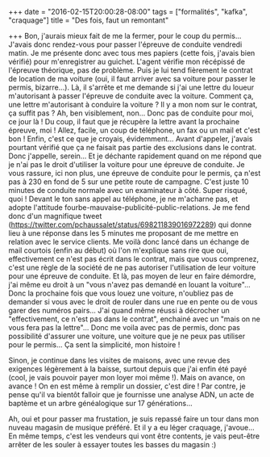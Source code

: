 +++
date = "2016-02-15T20:00:28-08:00"
tags = ["formalités", "kafka", "craquage"]
title = "Des fois, faut un remontant"

+++
Bon, j'aurais mieux fait de me la fermer, pour le coup du permis...
J'avais donc rendez-vous pour passer l'épreuve de conduite vendredi matin. Je me présente donc avec tous mes papiers (cette fois, j'avais bien vérifié) pour m'enregistrer au guichet. L'agent vérifie mon récépissé de l'épreuve théorique, pas de problème. Puis je lui tend fièrement le contrat de location de ma voiture (oui, il faut arriver avec sa voiture pour passer le permis, bizarre...). Là, il s'arrête et me demande si j'ai une lettre du loueur m'autorisant à passer l'épreuve de conduite avec la voiture. Comment ça, une lettre m'autorisant à conduire la voiture ? Il y a mon nom sur le contrat, ça suffit pas ? Ah, ben visiblement, non... Donc pas de conduite pour moi, ce jour là !
Du coup, il faut que je récupère la lettre avant la prochaine épreuve, moi ! Allez, facile, un coup de téléphone, un fax ou un mail et c'est bon ! Enfin, c'est ce que je croyais, évidemment...
Avant d'appeler, j'avais pourtant vérifié que ça ne faisait pas partie des exclusions dans le contrat. Donc j'appelle, serein... Et je déchante rapidement quand on me répond que je n'ai pas le droit d'utiliser la voiture pour une épreuve de conduite. Je vous rassure, ici non plus, une épreuve de conduite pour le permis, ça n'est pas à 230 en fond de 5 sur une petite route de campagne. C'est juste 10 minutes de conduite normale avec un examinateur à côté. Super risqué, quoi !
Devant le ton sans appel au téléphone, je ne m'acharne pas, et adopte l'attitude fourbe-mauvaise-publicité-public-relations. Je me fend donc d'un magnifique tweet (https://twitter.com/pchaussalet/status/698211839016972289) qui donne lieu à une réponse dans les 5 minutes me proposant de me mettre en relation avec le service clients. Me voilà donc lancé dans un échange de mail courtois (enfin au début) où l'on m'explique sans rire que oui, effectivement ce n'est pas écrit dans le contrat, mais que vous comprenez, c'est une règle de la société de ne pas autoriser l'utilisation de leur voiture pour une épreuve de conduite. Et là, pas moyen de leur en faire démordre, j'ai même eu droit à un "vous n'avez pas demandé en louant la voiture"... Donc la prochaine fois que vous louez une voiture, n'oubliez pas de demander si vous avec le droit de rouler dans une rue en pente ou de vous garer des numéros pairs...
J'ai quand même réussi à décrocher un "effectivement, ce n'est pas dans le contrat", enchainé avec un "mais on ne vous fera pas la lettre"... Donc me voila avec pas de permis, donc pas possibilité d'assurer une voiture, une voiture que je ne peux pas utiliser pour le permis... Ça sent la simplicité, mon histoire !

Sinon, je continue dans les visites de maisons, avec une revue des exigences légèrement à la baisse, surtout depuis que j'ai enfin été payé (cool, je vais pouvoir payer mon loyer moi même !). Mais on avance, on avance ! On en est même à remplir un dossier, c'est dire ! Par contre, je pense qu'il va bientôt falloir que je fournisse une analyse ADN, un acte de baptème et un arbre généalogique sur 17 générations...

Ah, oui et pour passer ma frustation, je suis repassé faire un tour dans mon nuveau magasin de musique préféré. Et il y a eu léger craquage, j'avoue... En même temps, c'est les vendeurs qui vont être contents, je vais peut-être arrêter de les souler à essayer toutes les basses du magasin :)
